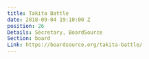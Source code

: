 ```yaml
---
title: Takita Battle
date: 2018-09-04 19:10:00 Z
position: 26
Details: Secretary, BoardSource
Section: board
Link: https://boardsource.org/takita-battle/
---
```


